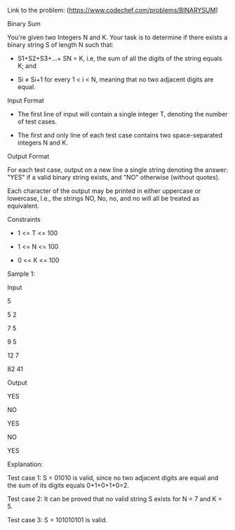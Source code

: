 Link to the problem:
(https://www.codechef.com/problems/BINARYSUM)

Binary Sum

You're given two Integers N and K. Your task is to determine if there exists a binary string S of length N such that:

* S1+S2+S3+...+ SN = K, i.e, the sum of all the digits of the string equals K; and

* Si ≠ Si+1 for every 1 < i < N, meaning that no two adjacent digits are equal.

Input Format

* The first line of input will contain a single integer T, denoting the number of test cases.

* The first and only line of each test case contains two space-separated integers N and K.

Output Format

For each test case, output on a new line a single string denoting the answer: "YES" if a valid binary string exists, and "NO" otherwise (without quotes).

Each character of the output may be printed in either uppercase or lowercase, l.e., the strings NO, No, no, and no will all be treated as equivalent.

Constraints

* 1 <= T <= 100

* 1 <= N <= 100

* 0 <= K <= 100

Sample 1:

Input

5

5 2

7 5

9 5

12 7

82 41

Output

YES

NO

YES

NO

YES


Explanation:

Test case 1: S = 01010 is valid, since no two adjacent digits are equal and the sum of its digits equals 0+1+0+1+0=2.

Test case 2: It can be proved that no valid string S exists for N = 7 and K = 5.

Test case 3: S = 101010101 is valid.

